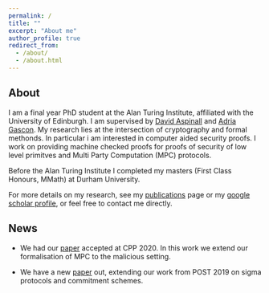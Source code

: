 ```yaml
---
permalink: /
title: ""
excerpt: "About me"
author_profile: true
redirect_from: 
  - /about/
  - /about.html
---
```


## About
I am a final year PhD student at the Alan Turing Institute, affiliated with the University of Edinburgh. I am supervised by [David Aspinall](http://homepages.inf.ed.ac.uk/da/) and [Adria Gascon](https://www.lsi.upc.edu/~agascon/). My research lies at the intersection of cryptography and formal methonds. In particular i am interested in computer aided security proofs. I work on providing machine checked proofs for proofs of security of low level primitves and Multi Party Computation (MPC) protocols.

Before the Alan Turing Institute I completed my masters (First Class Honours, MMath) at Durham University. 

For more details on my research, see my [publications](https://davetbutler.github.io/publications/) page or my [google scholar profile](https://scholar.google.com/citations?user=b-9lOqgAAAAJ&hl=en&oi=sra), or feel free to contact me directly.

## News

* We had our [paper](https://eprint.iacr.org/2019/1449.pdf) accepted at CPP 2020. In this work we extend our formalisation of MPC to the malicious setting.

* We have a new [paper](https://eprint.iacr.org/2019/1185.pdf) out, extending our work from POST 2019 on sigma protocols and commitment schemes. 

